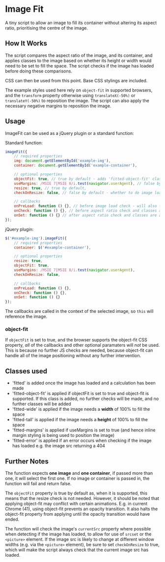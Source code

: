# Image Fit

A tiny script to allow an image to fill its container without altering its aspect ratio, prioritising the centre of the image.

## How It Works

The script compares the aspect ratio of the image, and its container, and applies classes to the image based on whether its height or width would need to be set to fill the space. The script checks if the image has loaded before doing these comparisons.

CSS can then be used from this point. Base CSS stylings are included.

The example styles used here rely on `object-fit` in supported browsers, and the `transform` property otherwise using `translateX(-50%)` or `translateY(-50%)` to reposition the image. The script can also apply the necessary negative margins to reposition the image.

## Usage
ImageFit can be used as a jQuery plugin or a standard function:

Standard function:

```js
imageFit({
    // required properties
    img: document.getElementById('example-img'),
    container: document.getElementById('example-container'),

    // optional properties
    objectFit: true, // true by default - adds 'fitted-object-fit' class (if supported) instead of 'fitted-tall' or 'fitted-wide' classes
    useMargins: /MSIE 7|MSIE 8/i.test(navigator.userAgent), // false by default - apply negative marginTop or marginLeft equal to half height or half width of the image
    resize: true, // true by default,
    checkOnResize: false, // false by default - whether to do image load check on resize. Useful if image src is likely to change. E.g. picture element

    // callbacks
    onPreLoad: function () {}, // before image load check - will also fire on resize if checkOnResize is true
    onCheck: function () {}, // before aspect ratio check and classes are added (fires on initial check and resize event)
    onSet: function () {} // after aspect ratio check and classes are added (fires on initial check and resize event)
});
```

jQuery plugin:

```js
$('#example-img').imageFit({
    // required properties
    container: $('#example-container'),

    // optional properties
    resize: true,
    objectFit: true,
    useMargins: /MSIE 7|MSIE 8/i.test(navigator.userAgent),
    checkOnResize: false,

    // callbacks
    onPreLoad: function () {},
    onCheck: function () {},
    onSet: function () {}
});
```

The callbacks are called in the context of the selected image, so `this` will reference the image.

### object-fit
If `objectFit` is set to true, and the browser supports the object-fit CSS property, *all* of the callbacks and other optional paramaters will *not* be used. This is because no further JS checks are needed, because object-fit can handle all of the image positioning without any further intervention.

## Classes used
- 'fitted' is added once the image has loaded and a calculation has been made
- 'fitted-object-fit' is applied if objectFit is set to true and object-fit is supported. If this class is added, no further checks will be made, and no further classes will be added
- 'fitted-wide' is applied if the image needs a **width** of 100% to fill the space
- 'fitted-tall' is applied if the image needs a **height** of 100% to fill the space
- 'fitted-margins' is applied if useMargins is set to true (and hence inline margin styling is being used to position the image)
- 'fitted-error' is applied if an error occurs when checking if the image has loaded e.g. the image src returning a 404

## Further Notes
The function expects **one image** and **one container**, if passed more than one, it will select the first one. If no image or container is passed in, the function will fail and return false.

The `objectFit` property is true by default as, when it is supported, this means that the resize check is not needed. However, it should be noted that applying object-fit may conflict with certain animations. E.g. in current Chrome (41), using object-fit prevents an opacity transition. It also halts the object-fit property from applying until the opacity transition would have ended.

The function will check the image's `currentSrc` property where possible when detecting if the image has loaded, to allow for use of `srcset` or the `<picture>` element. If the image src is likely to change at different window widths (e.g. via the `<picture>` element), be sure to set `checkOnResize` to true, which will make the script always check that the current image src has loaded.
